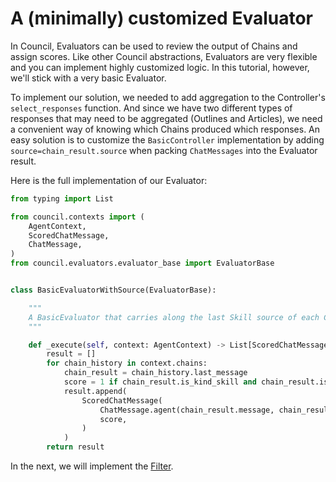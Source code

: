 # A (minimally) customized Evaluator

In Council, Evaluators can be used to review the output of Chains and assign scores. Like other Council abstractions, Evaluators are very flexible and you can implement highly customized logic. In this tutorial, however, we'll stick with a very basic Evaluator.

To implement our solution, we needed to add aggregation to the Controller's `select_responses` function. And since we have two different types of responses that may need to be aggregated (Outlines and Articles), we need a convenient way of knowing which Chains produced which responses. An easy solution is to customize the `BasicController` implementation by adding `source=chain_result.source` when packing `ChatMessages` into the Evaluator result.

Here is the full implementation of our Evaluator:

```python
from typing import List

from council.contexts import (
    AgentContext,
    ScoredChatMessage,
    ChatMessage,
)
from council.evaluators.evaluator_base import EvaluatorBase


class BasicEvaluatorWithSource(EvaluatorBase):

    """
    A BasicEvaluator that carries along the last Skill source of each Chain ExecutionUnit.
    """

    def _execute(self, context: AgentContext) -> List[ScoredChatMessage]:
        result = []
        for chain_history in context.chains:
            chain_result = chain_history.last_message
            score = 1 if chain_result.is_kind_skill and chain_result.is_ok else 0
            result.append(
                ScoredChatMessage(
                    ChatMessage.agent(chain_result.message, chain_result.data, source=chain_result.source, is_error=chain_result.is_error),
                    score,
                )
            )
        return result
```

In the next, we will implement the [Filter](./6_filter.md).
